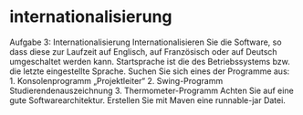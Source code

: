 # internationalisierung
 Aufgabe 3: Internationalisierung Internationalisieren Sie die Software, so dass diese zur Laufzeit auf Englisch, auf Französisch oder auf Deutsch umgeschaltet werden kann. Startsprache ist die des Betriebssystems bzw. die letzte eingestellte Sprache. Suchen Sie sich eines der Programme aus: 1. Konsolenprogramm „Projektleiter“ 2. Swing-Programm Studierendenauszeichnung 3. Thermometer-Programm Achten Sie auf eine gute Softwarearchitektur. Erstellen Sie mit Maven eine runnable-jar Datei.
